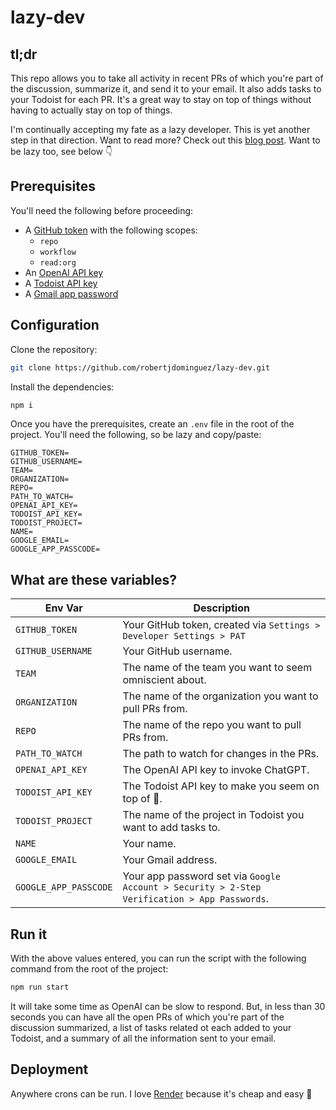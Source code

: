 # lazy-dev

## tl;dr

This repo allows you to take all activity in recent PRs of which you're part of the discussion, summarize it, and send
it to your email. It also adds tasks to your Todoist for each PR. It's a great way to stay on top of things without
having to actually stay on top of things.

I'm continually accepting my fate as a lazy developer. This is yet another step in that direction. Want to read more?
Check out this [blog post](https://www.dominguezdev.com/posts/cheap-lazy-bastard). Want to be lazy too, see below 👇

## Prerequisites

You'll need the following before proceeding:

- A
  [GitHub token](https://docs.github.com/en/authentication/keeping-your-account-and-data-secure/managing-your-personal-access-tokens)
  with the following scopes:
  - `repo`
  - `workflow`
  - `read:org`
- An [OpenAI API key](https://openai.com/blog/openai-api)
- A [Todoist API key](https://todoist.com/help/articles/find-your-api-token)
- A [Gmail app password](https://support.google.com/accounts/answer/185833?hl=en)

## Configuration

Clone the repository:

```bash
git clone https://github.com/robertjdominguez/lazy-dev.git
```

Install the dependencies:

```bash
npm i
```

Once you have the prerequisites, create an `.env` file in the root of the project. You'll need the following, so be lazy
and copy/paste:

```dotenv
GITHUB_TOKEN=
GITHUB_USERNAME=
TEAM=
ORGANIZATION=
REPO=
PATH_TO_WATCH=
OPENAI_API_KEY=
TODOIST_API_KEY=
TODOIST_PROJECT=
NAME=
GOOGLE_EMAIL=
GOOGLE_APP_PASSCODE=
```

## What are these variables?

| Env Var               | Description                                                                                  |
| --------------------- | -------------------------------------------------------------------------------------------- |
| `GITHUB_TOKEN`        | Your GitHub token, created via `Settings > Developer Settings > PAT`                         |
| `GITHUB_USERNAME`     | Your GitHub username.                                                                        |
| `TEAM`                | The name of the team you want to seem omniscient about.                                      |
| `ORGANIZATION`        | The name of the organization you want to pull PRs from.                                      |
| `REPO`                | The name of the repo you want to pull PRs from.                                              |
| `PATH_TO_WATCH`       | The path to watch for changes in the PRs.                                                    |
| `OPENAI_API_KEY`      | The OpenAI API key to invoke ChatGPT.                                                        |
| `TODOIST_API_KEY`     | The Todoist API key to make you seem on top of 💩.                                           |
| `TODOIST_PROJECT`     | The name of the project in Todoist you want to add tasks to.                                 |
| `NAME`                | Your name.                                                                                   |
| `GOOGLE_EMAIL`        | Your Gmail address.                                                                          |
| `GOOGLE_APP_PASSCODE` | Your app password set via `Google Account > Security > 2-Step Verification > App Passwords`. |

## Run it

With the above values entered, you can run the script with the following command from the root of the project:

```bash
npm run start
```

It will take some time as OpenAI can be slow to respond. But, in less than 30 seconds you can have all the open PRs of
which you're part of the discussion summarized, a list of tasks related ot each added to your Todoist, and a summary of
all the information sent to your email.

## Deployment

Anywhere crons can be run. I love [Render](https://render.com) because it's cheap and easy 🎉
